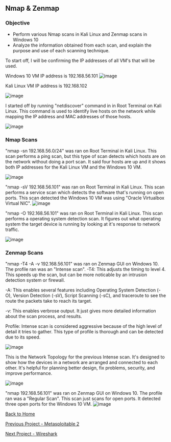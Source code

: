 ## Nmap & Zenmap

### Objective
- Perform various Nmap scans in Kali Linux and Zenmap scans in Windows 10
- Analyze the information obtained from each scan, and explain the purpose and use of each scanning technique.



To start off, I will be confirming the IP addresses of all VM's that will be used. 

Windows 10 VM IP address is 192.168.56.101
![image](https://github.com/user-attachments/assets/627bfb96-d948-4da8-b043-c65e8469b6a1)

Kali Linux VM IP address is 192.168.102

![image](https://github.com/user-attachments/assets/774a7274-d655-4c3b-8457-ae349ca22481)

I started off by running "netdiscover" command in in Root Terminal on Kali Linux. 
This command is used to identify live hosts on the network while mapping the IP address and MAC addresses of those hosts.

![image](https://github.com/user-attachments/assets/ee43f6cb-7859-4fef-aadc-8f64f8b96fff)

### Nmap Scans

"nmap -sn 192.168.56.0/24" was ran on Root Terminal in Kali Linux. This scan performs a ping scan, but this type of scan detects which hosts
are on the network without doing a port scan. It said four hosts are up and it shows 
both IP addresses for the Kali Linux VM and the Windows 10 VM.

![image](https://github.com/user-attachments/assets/2d3c57e4-978c-49f0-a7cd-d3e1f726484e)

"nmap -sV 192.168.56.101" was ran on Root Terminal in Kali Linux. This scan performs a service scan which detects the software that's running 
on open ports. This scan detected the Windows 10 VM was using "Oracle Virtualbox Virtual NIC".
![image](https://github.com/user-attachments/assets/db274190-520b-4efe-b658-2d43ae406516)

"nmap -O 192.168.56.101" was ran on Root Terminal in Kali Linux. This scan performs a operating system detection scan. It figures out what operating system 
the target device is running by looking at it's response to network traffic.

![image](https://github.com/user-attachments/assets/f0859f99-6a45-4064-aaa8-482c9fbec0c5)


### Zenmap Scans
"nmap -T4 -A -v 192.168.56.101" was ran on Zenmap GUI on Windows 10. The profile ran was an "Intense scan". 
-T4: This adjusts the timing to level 4. This speeds up the scan, but can be more noticable by an intrusion detection system or firewall.

-A: This enables several features including Operating System Detection (-O), Version Detection (-sV), Script Scanning (-sC),
and traceroute to see the route the packets take to reach its target.

-v: This enables verbrose output. It just gives more detailed information about the scan process, and results.

Profile: Intense scan is considered aggressive because of the high level of detail it tries to gather. This type of profile is thorough
and can be detected due to its speed.

![image](https://github.com/user-attachments/assets/1e1d246f-4351-4a18-8a5a-f8420ef79c56)

This is the Network Topology for the previous Intense scan. It's designed to show how the devices in a network are arranged and connected 
to each other. It's helpful for planning better design, fix problems, security, and improve performance.

![image](https://github.com/user-attachments/assets/447504db-103c-4bf5-b609-07898afa1a6d)


"nmap 192.168.56.101" was ran on Zenmap GUI on Windows 10. The profile ran was a "Regular Scan". 
This scan just scans for open ports. It detected three open ports for the Windows 10 VM.
![image](https://github.com/user-attachments/assets/945ce0e3-2e3b-4341-8150-ba8623fbdb89)


[Back to Home](https://github.com/EricFarrell/Cybersecurity-Portfolio/blob/e9ff1f4aff4adea839d367703f9c86a8408254d3/README.md)

[Previous Project - Metasploitable 2](https://github.com/EricFarrell/Cybersecurity-Portfolio/tree/6a83e9281d036567be6e5ed086086a2c0a63f5f6/Metasploitable%202)

[Next Project - Wireshark](https://github.com/EricFarrell/Cybersecurity-Portfolio/tree/6a83e9281d036567be6e5ed086086a2c0a63f5f6/Wireshark)




